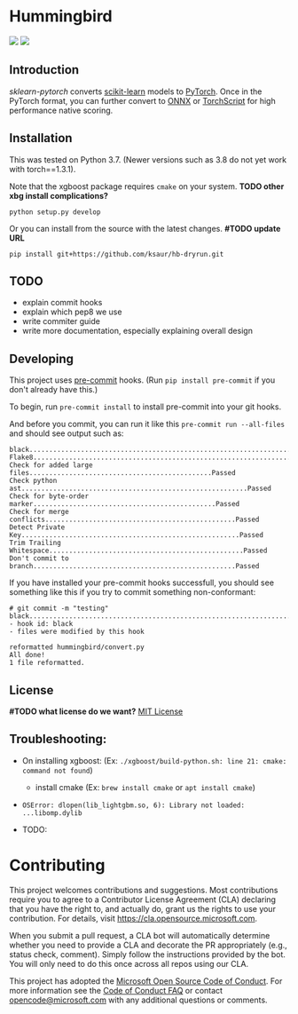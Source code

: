 # Hummingbird

![](https://github.com/microsoft/hummingbird/workflows/Python%20application/badge.svg?branch=develop)
![](https://github.com/microsoft/hummingbird/coverage.svg?branch=develop)

## Introduction
*sklearn-pytorch* converts [scikit-learn](https://scikit-learn.org/stable/) models to [PyTorch](https://pytorch.org/). Once in the PyTorch format, you can further convert to [ONNX](https://github.com/onnx/onnx) or [TorchScript](https://pytorch.org/docs/stable/jit.html) for high performance native scoring.

## Installation

This was tested on Python 3.7.   (Newer versions such as 3.8 do not yet work with torch==1.3.1).

Note that the xgboost package requires `cmake` on your system.
**TODO other xbg install complications?**

```
python setup.py develop
```
Or you can install from the source with the latest changes.
**#TODO update URL**
```
pip install git+https://github.com/ksaur/hb-dryrun.git
```

## TODO
* explain commit hooks
* explain which pep8 we use
* write commiter guide
* write more documentation, especially explaining overall design

## Developing

This project uses [pre-commit](https://pre-commit.com/) hooks. (Run  `pip install pre-commit` if you don't already have this.)

To begin, run `pre-commit install` to install pre-commit into your git hooks.

And before you commit, you can run it like this `pre-commit run --all-files` and should see output such as:

```
black....................................................................Passed
Flake8...................................................................Passed
Check for added large files..............................................Passed
Check python ast.........................................................Passed
Check for byte-order marker..............................................Passed
Check for merge conflicts................................................Passed
Detect Private Key.......................................................Passed
Trim Trailing Whitespace.................................................Passed
Don't commit to branch...................................................Passed
```

If you have installed your pre-commit hooks successfull, you should see something like this if you
try to commit something non-conformant:
```
# git commit -m "testing"
black....................................................................Failed
- hook id: black
- files were modified by this hook

reformatted hummingbird/convert.py
All done!
1 file reformatted.
```

## License
**#TODO what license do we want?**
[MIT License](LICENSE)

## Troubleshooting:

* On installing xgboost:  (Ex:  `./xgboost/build-python.sh: line 21: cmake: command not found`)
  * install cmake (Ex: `brew install cmake` or `apt install cmake`)

* `OSError: dlopen(lib_lightgbm.so, 6): Library not loaded: ...libomp.dylib`
 * TODO:


# Contributing

This project welcomes contributions and suggestions.  Most contributions require you to agree to a
Contributor License Agreement (CLA) declaring that you have the right to, and actually do, grant us
the rights to use your contribution. For details, visit https://cla.opensource.microsoft.com.

When you submit a pull request, a CLA bot will automatically determine whether you need to provide
a CLA and decorate the PR appropriately (e.g., status check, comment). Simply follow the instructions
provided by the bot. You will only need to do this once across all repos using our CLA.

This project has adopted the [Microsoft Open Source Code of Conduct](https://opensource.microsoft.com/codeofconduct/).
For more information see the [Code of Conduct FAQ](https://opensource.microsoft.com/codeofconduct/faq/) or
contact [opencode@microsoft.com](mailto:opencode@microsoft.com) with any additional questions or comments.
